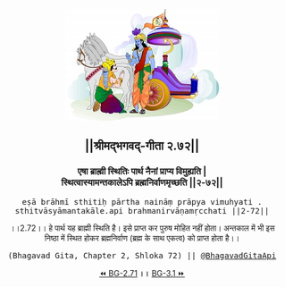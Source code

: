 <center><img src="../../asset/BG.png" alt="#API #bhagavadgitaapi #slok #nodejs #js #api #gitaapi #krishna #hinduism #vedic #ISKCON #shreemadbhagavadgita #technology"/>
<h2>||श्रीमद्‍भगवद्‍-गीता २.७२||</h2>
<h3>एषा ब्राह्मी स्थितिः पार्थ नैनां प्राप्य विमुह्यति |<br/>स्थित्वास्यामन्तकालेऽपि ब्रह्मनिर्वाणमृच्छति ||२-७२||</h3>
<pre>eṣā brāhmī sthitiḥ pārtha naināṃ prāpya vimuhyati .<br/>sthitvāsyāmantakāle.api brahmanirvāṇamṛcchati ||2-72||</pre>
<p>।।2.72।। हे पार्थ  यह ब्राह्मी स्थिति है। इसे प्राप्त कर पुरुष मोहित नहीं होता। अन्तकाल में भी इस निष्ठा में स्थित होकर ब्रह्मनिर्वाण (ब्रह्म के साथ एकत्व) को प्राप्त होता है।।</p>
<pre>(Bhagavad Gita, Chapter 2, Shloka 72) || <a href="https://twitter.com/bhagavadgitaapi">@BhagavadGitaApi</a></pre><a href="../../2/71">⏪  BG-2.71</a><b>        ।।        </b><a href="../../3/1">BG-3.1  ⏩</a></center>